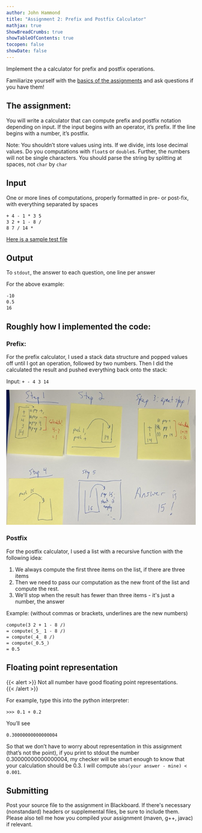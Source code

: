 ```yaml
---
author: John Hammond
title: "Assignment 2: Prefix and Postfix Calculator"
mathjax: true
ShowBreadCrumbs: true
showTableOfContents: true
tocopen: false
showDate: false
---
```


Implement the a calculator for prefix and postfix operations.
<!--more-->

Familiarize yourself with the [basics of the assignments](../basics/) and ask questions if you have them!

## The assignment:

You will write a calculator that can compute prefix and postfix notation depending on input. If the input begins with an operator, it’s prefix. If the line begins with a number, it’s postfix.

Note: You shouldn’t store values using ints. If we divide, ints lose decimal values. Do you computations with `float`s or `double`s. Further, the numbers will not be single characters. You should parse the string by splitting at spaces, not `char` by `char`



## Input 
One or more lines of computations, properly formatted in pre- or post-fix, with everything separated by spaces

```
+ 4 - 1 * 3 5
3 2 + 1 - 8 /
8 7 / 14 * 
```

[Here is a sample test file](./calcTestData.txt)

## Output
To `stdout`, the answer to each question, one line per answer

For the above example: 

```
-10
0.5
16
```

## Roughly how I implemented the code: 

### Prefix:
For the prefix calculator, I used a stack data structure and popped values off until I got an operation, followed by two numbers. Then I did the calculated the result and pushed everything back onto the stack: 

Input:
`+ - 4 3 14` 

![](./prefix_calc.jpeg)

### Postfix
For the postfix calculator, I used a list with a recursive function with the following idea: 
1. We always compute the first three items on the list, if there are three items
2. Then we need to pass our computation as the new front of the list and compute the rest.
3. We'll stop when the result has fewer than three items - it's just a number, the answer

Example: (without commas or brackets, underlines are the new numbers)
```
compute(3 2 + 1 - 8 /)
= compute(_5_ 1 - 8 /)
= compute(_4_ 8 /)
= compute(_0.5_)
= 0.5
```

## Floating point representation 

{{< alert >}}
Not all number have good floating point representations.  
{{< /alert >}}

For example, type this into the python interpreter:
```
>>> 0.1 + 0.2
```
You’ll see
```
0.30000000000000004
```

So that we don’t have to worry about representation in this assignment (that’s not the point), if you print to stdout the number 0.30000000000000004, my checker will be smart enough to know that your calculation should be 0.3.  I will compute `abs(your answer - mine) < 0.001`.


## Submitting

Post your source file to the assignment in Blackboard. If there's necessary (nonstandard) headers or supplemental files, be sure to include them. Please also tell me how you compiled your assignment (maven, g++, javac) if relevant.